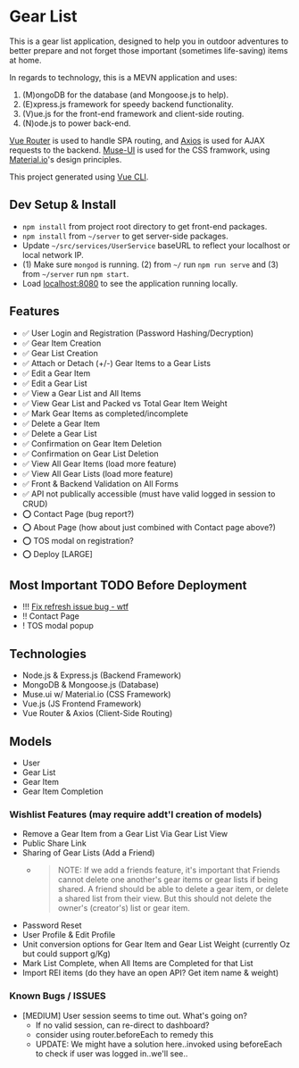 # Gear List

This is a gear list application, designed to help you in outdoor adventures to better prepare and not forget those important (sometimes life-saving) items at home.

In regards to technology, this is a MEVN application and uses:

1. (M)ongoDB for the database (and Mongoose.js to help).
2. (E)xpress.js framework for speedy backend functionality.
3. (V)ue.js for the front-end framework and client-side routing.
4. (N)ode.js to power back-end.

[Vue Router](https://github.com/vuejs/vue-router) is used to handle SPA routing, and [Axios](https://github.com/axios/axios) is used for AJAX requests to the backend. [Muse-UI](https://muse-ui.org/#/en-US) is used for the CSS framwork, using [Material.io](https://material.io/)'s design principles.

This project generated using [Vue CLI](https://github.com/vuejs/vue-cli).

## Dev Setup & Install

- `npm install` from project root directory to get front-end packages.
- `npm install` from `~/server` to get server-side packages.
- Update `~/src/services/UserService` baseURL to reflect your localhost or local network IP.
- (1) Make sure `mongod` is running. (2) from `~/` run `npm run serve` and (3) from `~/server` run `npm start`.
- Load [localhost:8080](https://localhost:8080) to see the application running locally.

## Features

- ✅ User Login and Registration (Password Hashing/Decryption)
- ✅ Gear Item Creation
- ✅ Gear List Creation
- ✅ Attach or Detach (+/-) Gear Items to a Gear Lists
- ✅ Edit a Gear Item
- ✅ Edit a Gear List
- ✅ View a Gear List and All Items
- ✅ View Gear List and Packed vs Total Gear Item Weight
- ✅ Mark Gear Items as completed/incomplete
- ✅ Delete a Gear Item
- ✅ Delete a Gear List
- ✅ Confirmation on Gear Item Deletion
- ✅ Confirmation on Gear List Deletion
- ✅ View All Gear Items (load more feature)
- ✅ View All Gear Lists (load more feature)
- ✅ Front & Backend Validation on All Forms
- ✅ API not publically accessible (must have valid logged in session to CRUD)
- ⭕️ Contact Page (bug report?)
- ⭕️ About Page (how about just combined with Contact page above?)
- ⭕️ TOS modal on registration?
- ⭕️ Deploy [LARGE]

## Most Important TODO Before Deployment

- !!! [Fix refresh issue bug - wtf](https://stackoverflow.com/questions/35411773/laravel-5-1-vue-js-vue-router-beforeeach-authservice)
- !!  Contact Page
- !   TOS modal popup

## Technologies

- Node.js & Express.js (Backend Framework)
- MongoDB & Mongoose.js (Database)
- Muse.ui w/ Material.io (CSS Framework)
- Vue.js (JS Frontend Framework)
- Vue Router & Axios (Client-Side Routing)

## Models

- User
- Gear List
- Gear Item
- Gear Item Completion

### Wishlist Features (may require addt'l creation of models)

- Remove a Gear Item from a Gear List Via Gear List View
- Public Share Link
- Sharing of Gear Lists (Add a Friend)
  - > NOTE: If we add a friends feature, it's important that Friends cannot delete one another's gear items or gear lists if being shared. A friend should be able to delete a gear item, or delete a shared list from their view. But this should not delete the owner's (creator's) list or gear item.
- Password Reset
- User Profile & Edit Profile
- Unit conversion options for Gear Item and Gear List Weight (currently Oz but could support g/Kg)
- Mark List Complete, when All Items are Completed for that List
- Import REI items (do they have an open API? Get item name & weight)

### Known Bugs / ISSUES

- [MEDIUM] User session seems to time out. What's going on?
  - If no valid session, can re-direct to dashboard?
  - consider using router.beforeEach to remedy this
  - UPDATE: We might have a solution here..invoked using beforeEach to check if user was logged in..we'll see..
